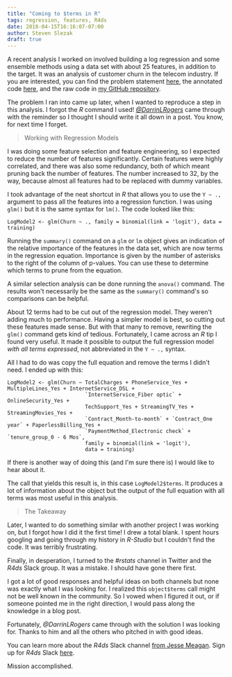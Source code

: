 ```yaml
---
title: "Coming to $terms in R"
tags: regression, features, R4ds
date: 2018-04-15T16:16:07-07:00
author: Steven Slezak
draft: true
---
```


A recent analysis I worked on involved building a log regression and some ensemble methods using a data set with about 25 features, in addition to the target. It was an analysis of customer churn in the telecom industry. If you are interested, you can find the problem statement [here][1], the annotated code [here][2], and the raw code in [my GitHub repository][3].

The problem I ran into came up later, when I wanted to reproduce a step in this analysis. I forgot the *R* command I used! [*@DarrinLRogers*][4] came through with the reminder so I thought I should write it all down in a post. You know, for next time I forget.

>Working with Regression Models

I was doing some feature selection and feature engineering, so I expected to reduce the number of features significantly. Certain features were highly correlated, and there was also some redundancy, both of which meant pruning back the number of features. The number increased to 32, by the way, because almost all features had to be replaced with dummy variables.

I took advantage of the neat shortcut in *R* that allows you to use the `Y ~ .,` argument to pass all the features into a regression function. I was using `glm()` but it is the same syntax for `lm()`. The code looked like this:

    LogModel2 <- glm(Churn ~ ., family = binomial(link = 'logit'), data = training)
    

Running the `summary()` command on a `glm` or `lm` object gives an indication of the relative importance of the features in the data set, which are now terms in the regression equation. Importance is given by the number of asterisks to the right of the column of p-values. You can use these to determine which terms to prune from the equation.

A similar selection analysis can be done running the `anova()` command. The results won't necessarily be the same as the `summary()` command's so comparisons can be helpful.

About 12 terms had to be cut out of the regression model. They weren't adding much to performance. Having a simpler model is best, so cutting out these features made sense. But with that many to remove, rewriting the `glm()` command gets kind of tedious. Fortunately, I came across an *R* tip I found very useful. It made it possible to output the full regression model *with all terms expressed*, not abbreviated in the `Y ~ .,` syntax.

All I had to do was copy the full equation and remove the terms I didn't need. I ended up with this:

    LogModel2 <- glm(Churn ~ TotalCharges + PhoneService_Yes + MultipleLines_Yes + InternetService_DSL + 
                             `InternetService_Fiber optic` + OnlineSecurity_Yes + 
                             TechSupport_Yes + StreamingTV_Yes + StreamingMovies_Yes + 
                             `Contract_Month-to-month` + `Contract_One year` + PaperlessBilling_Yes +
                             `PaymentMethod_Electronic check` + `tenure_group_0 - 6 Mos`,
                             family = binomial(link = 'logit'), 
                             data = training)
    

If there is another way of doing this (and I'm sure there is) I would like to hear about it.

The call that yields this result is, in this case `LogModel2$terms`. It produces a lot of information about the object but the output of the full equation with all terms was most useful in this analysis.

>The Takeaway

Later, I wanted to do something similar with another project I was working on, but I forgot how I did it the first time! I drew a total blank. I spent hours googling and going through my history in *R-Studio* but I couldn't find the code. It was terribly frustrating.

Finally, in desperation, I turned to the *#rstats* channel in Twitter and the *R4ds* Slack group. It was a mistake. I should have gone there first.

I got a lot of good responses and helpful ideas on both channels but none was exactly what I was looking for. I realized this `object$terms` call might not be well known in the community. So I vowed when I figured it out, or if someone pointed me in the right direction, I would pass along the knowledge in a blog post.

Fortunately, *@DarrinLRogers* came through with the solution I was looking for. Thanks to him and all the others who pitched in with good ideas.

You can learn more about the *R4ds* Slack channel [from Jesse Meagan][5]. Sign up for *R4ds* Slack [here][6].

Mission accomplished.

 [1]: https://seslezak.github.io/R-Code/Telco_Churn_Reg_PS.html
 [2]: https://seslezak.github.io/R-Code/Telco_Churn_Reg.html
 [3]: https://github.com/seslezak/R-Code/blob/master/Telco%20Customer%20Churn%20Regression
 [4]: https://twitter.com/DarrinLRogers
 [5]: https://medium.com/@kierisi/r4ds-the-next-iteration-d51e0a1b0b82
 [6]: https://docs.google.com/forms/d/e/1FAIpQLSeT3zfzjWxoaQ6RmUEdT9n0xtvkuSaMeBetDQLpzNJvGUB6IQ/viewform
